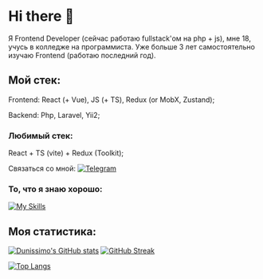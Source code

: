 # Hi there 👋

Я Frontend Developer (сейчас работаю fullstack'ом на php + js), мне 18, учусь в колледже на программиста. Уже больше 3 лет самостоятельно изучаю Frontend (работаю последний год). 

## Мой стек: 
Frontend: React (+ Vue), JS (+ TS), Redux (or MobX, Zustand); 

Backend: Php, Laravel, Yii2;

### Любимый стек:
React + TS (vite) + Redux (Toolkit);

Связаться со мной: [![Telegram](https://img.shields.io/badge/-Dunissimo-gray?style=flat&logo=Telegram&logoColor=white)](https://t.me/Dunissimmo)

### То, что я знаю хорошо:

[![My Skills](https://skillicons.dev/icons?i=js,react,redux,ts,git,github,figma,linux,nodejs,vscode)](https://skillicons.dev)

<!--
Here are some ideas to get you started:

- 🔭 I’m currently working on ...
- 🌱 I’m currently learning ...
- 👯 I’m looking to collaborate on ...
- 💬 Ask me about ...
- 📫 How to reach me: ...
- ⚡ Fun fact: ...
-->

## Моя статистика: 

[![Dunissimo's GitHub stats](https://github-readme-stats.vercel.app/api?username=Dunissimo&show_icons=true)](https://github.com/anuraghazra/github-readme-stats) 
[![GitHub Streak](https://streak-stats.demolab.com/?user=Dunissimo)](https://git.io/streak-stats)

[![Top Langs](https://github-readme-stats.vercel.app/api/top-langs/?username=Dunissimo&langs_count=10)](https://github.com/anuraghazra/github-readme-stats)
